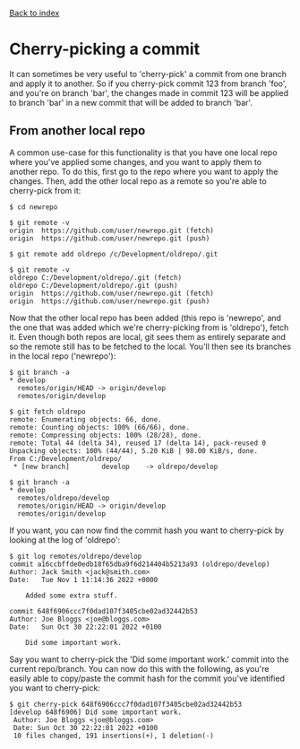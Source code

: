 [Back to index](README.md)
# Cherry-picking a commit
It can sometimes be very useful to 'cherry-pick' a commit from one branch and apply it to another.  So if you cherry-pick commit 123 from branch 'foo', and you're on branch 'bar', the changes made in commit 123 will be applied to branch 'bar' in a new commit that will be added to branch 'bar'.

## From another local repo
A common use-case for this functionality is that you have one local repo where you've applied some changes, and you want to apply them to another repo.  To do this, first go to the repo where you want to apply the changes.  Then, add the other local repo as a remote so you're able to cherry-pick from it:

```
$ cd newrepo

$ git remote -v
origin  https://github.com/user/newrepo.git (fetch)
origin  https://github.com/user/newrepo.git (push)

$ git remote add oldrepo /c/Development/oldrepo/.git

$ git remote -v
oldrepo C:/Development/oldrepo/.git (fetch)
oldrepo C:/Development/oldrepo/.git (push)
origin  https://github.com/user/newrepo.git (fetch)
origin  https://github.com/user/newrepo.git (push)
```

Now that the other local repo has been added (this repo is 'newrepo', and the one that was added which we're cherry-picking from is 'oldrepo'), fetch it.  Even though both repos are local, git sees them as entirely separate and so the remote still has to be fetched to the local.  You'll then see its branches in the local repo ('newrepo'):

```
$ git branch -a
* develop
  remotes/origin/HEAD -> origin/develop
  remotes/origin/develop

$ git fetch oldrepo
remote: Enumerating objects: 66, done.
remote: Counting objects: 100% (66/66), done.
remote: Compressing objects: 100% (28/28), done.
remote: Total 44 (delta 34), reused 17 (delta 14), pack-reused 0
Unpacking objects: 100% (44/44), 5.20 KiB | 98.00 KiB/s, done.
From C:/Development/oldrepo/
 * [new branch]        develop    -> oldrepo/develop

$ git branch -a
* develop
  remotes/oldrepo/develop
  remotes/origin/HEAD -> origin/develop
  remotes/origin/develop
```

If you want, you can now find the commit hash you want to cherry-pick by looking at the log of 'oldrepo':

```
$ git log remotes/oldrepo/develop
commit a16ccbffde0edb18f65dba9f6d214404b5213a93 (oldrepo/develop)
Author: Jack Smith <jack@smith.com>
Date:   Tue Nov 1 11:14:36 2022 +0000

    Added some extra stuff.

commit 648f6906ccc7f0dad107f3405cbe02ad32442b53
Author: Joe Bloggs <joe@bloggs.com>
Date:   Sun Oct 30 22:22:01 2022 +0100

    Did some important work.

```

Say you want to cherry-pick the 'Did some important work.' commit into the current repo/branch.  You can now do this with the following, as you're easily able to copy/paste the commit hash for the commit you've identified you want to cherry-pick:

```
$ git cherry-pick 648f6906ccc7f0dad107f3405cbe02ad32442b53
[develop 648f6906] Did some important work.
 Author: Joe Bloggs <joe@bloggs.com>
 Date: Sun Oct 30 22:22:01 2022 +0100
 10 files changed, 191 insertions(+), 1 deletion(-)
```
